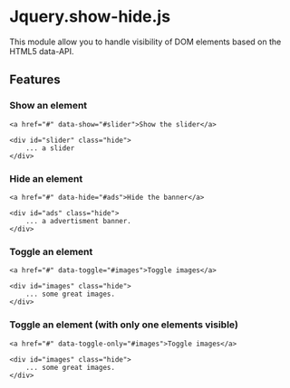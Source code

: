 # Jquery.show-hide.js

This module allow you to handle visibility of DOM elements based on the HTML5 data-API.

## Features

### Show an element

```
<a href="#" data-show="#slider">Show the slider</a>

<div id="slider" class="hide">
    ... a slider
</div>

```

### Hide an element

```
<a href="#" data-hide="#ads">Hide the banner</a>

<div id="ads" class="hide">
    ... a advertisment banner.
</div>
```

### Toggle an element

```
<a href="#" data-toggle="#images">Toggle images</a>

<div id="images" class="hide">
    ... some great images.
</div>
```


### Toggle an element (with only one elements visible)

```
<a href="#" data-toggle-only="#images">Toggle images</a>

<div id="images" class="hide">
    ... some great images.
</div>
```
